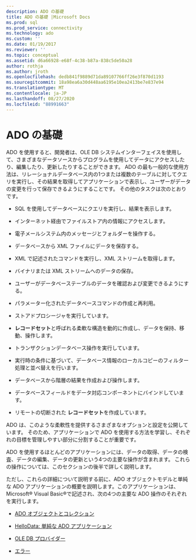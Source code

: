 ```yaml
---
description: ADO の基礎
title: ADO の基礎 |Microsoft Docs
ms.prod: sql
ms.prod_service: connectivity
ms.technology: ado
ms.custom: ''
ms.date: 01/19/2017
ms.reviewer: ''
ms.topic: conceptual
ms.assetid: d6a66928-e68f-4c38-b87a-838c5de50a28
author: rothja
ms.author: jroth
ms.openlocfilehash: dedb841f9889d71da89107766ff26e3f870d1193
ms.sourcegitcommit: 18a98ea6a30d448aa6195e10ea2413be7e837e94
ms.translationtype: MT
ms.contentlocale: ja-JP
ms.lasthandoff: 08/27/2020
ms.locfileid: "88991663"
---
```

# <a name="ado-fundamentals"></a>ADO の基礎
ADO を使用すると、開発者は、OLE DB システムインターフェイスを使用して、さまざまなデータソースからプログラムを使用してデータにアクセスしたり、編集したり、更新したりすることができます。 ADO の最も一般的な使用方法は、リレーショナルデータベース内の1つまたは複数のテーブルに対してクエリを実行し、その結果を取得してアプリケーションで表示し、ユーザーがデータの変更を行って保存できるようにすることです。 その他のタスクは次のとおりです。  
  
-   SQL を使用してデータベースにクエリを実行し、結果を表示します。  
  
-   インターネット経由でファイルストア内の情報にアクセスします。  
  
-   電子メールシステム内のメッセージとフォルダーを操作する。  
  
-   データベースから XML ファイルにデータを保存する。  
  
-   XML で記述されたコマンドを実行し、XML ストリームを取得します。  
  
-   バイナリまたは XML ストリームへのデータの保存。  
  
-   ユーザーがデータベーステーブルのデータを確認および変更できるようにする。  
  
-   パラメーター化されたデータベースコマンドの作成と再利用。  
  
-   ストアドプロシージャを実行しています。  
  
-   **レコードセット**と呼ばれる柔軟な構造を動的に作成し、データを保持、移動、操作します。  
  
-   トランザクションデータベース操作を実行しています。  
  
-   実行時の条件に基づいて、データベース情報のローカルコピーのフィルター処理と並べ替えを行います。  
  
-   データベースから階層の結果を作成および操作します。  
  
-   データベースフィールドをデータ対応コンポーネントにバインドしています。  
  
-   リモートの切断された **レコードセット**を作成しています。  
  
 ADO は、このような柔軟性を提供するさまざまなオプションと設定を公開しています。 そのため、アプリケーションで ADO を使用する方法を学習し、それぞれの目標を管理しやすい部分に分割することが重要です。  
  
 ADO を使用するほとんどのアプリケーションには、データの取得、データの検査、データの編集、データの更新という4つの主要な操作が含まれます。 これらの操作については、このセクションの後半で詳しく説明します。  
  
 ただし、これらの詳細について説明する前に、ADO オブジェクトモデルと単純な ADO アプリケーションの概要を説明します。このアプリケーションは、Microsoft® Visual Basic®で記述され、次の4つの主要な ADO 操作のそれぞれを実行します。  
  
-   [ADO オブジェクトとコレクション](./ado-objects-and-collections.md)  
  
-   [HelloData: 単純な ADO アプリケーション](./hellodata-a-simple-ado-application.md)  
  
-   [OLE DB プロバイダー](./ole-db-providers-ado.md)  
  
-   [エラー](./errors-ado.md)